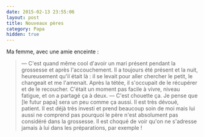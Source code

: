 ```yaml
---
date: 2015-02-13 23:55:06
layout: post
title: Nouveaux pères
category: Papa
hidden: true
---
```


Ma femme, avec une amie enceinte :

> — C'est quand même cool d'avoir un mari présent pendant la grossesse et après l'accouchement. Il a toujours été présent et la nuit, heureusement qu'il était là : il se levait pour aller chercher le petit, le changeait et me l'amenait. Après la tétée, il s'occupait de le récupérer et de le recoucher. C'était un moment pas facile à vivre, niveau fatigue, et on a partagé ça à deux.
> — C'est chouette ça. Je pense que [le futur papa] sera un peu comme ça aussi. Il est très dévoué, patient. Il est déjà très investi et prend beaucoup soin de moi mais lui aussi ne comprend pas pourquoi le père n'est absolument pas considéré dans la grossesse. Il est choqué de voir qu'on ne s'adresse jamais à lui dans les préparations, par exemple !

